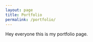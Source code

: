 ```yaml
---
layout: page
title: Portfolio
permalink: /portfolio/
---
```

Hey everyone this is my portfolio page.